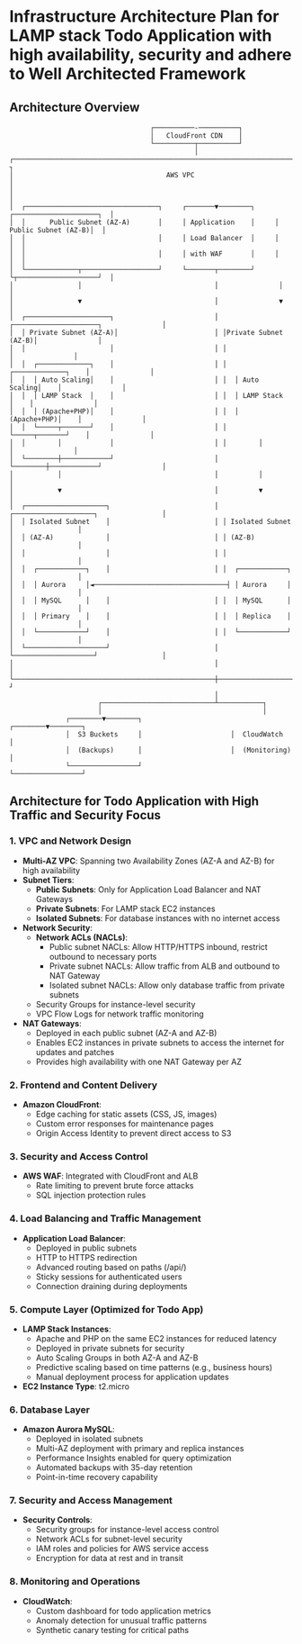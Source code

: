 # Infrastructure Architecture Plan for LAMP stack Todo Application with high availability, security and adhere to Well Architected Framework

## Architecture Overview

```
                                   ┌──────────-──────────┐
                                   │   CloudFront CDN    │
                                   └──────────┬──────────┘
                                              │
┌─────────────────────────────────────────────────────────────────────────────────────────-┐
│                                      AWS VPC                                             │
│                                                                                          │
│  ┌─────────────────────────────────┐     ┌───────▼────────┐     ┌─────────────────────┐  │
│  │      Public Subnet (AZ-A)       │     │ Application    │     │ Public Subnet (AZ-B)│  │
│  │                                 │     │ Load Balancer  │     │                     │  │
│  │                                 │     │ with WAF       │     │                     │  │
│  └─────────────┬───────────────────┘     └───────┬────────┘     └┬────────────────────┘  │
│                │                                 │               │                       │
│                ▼                                 │               ▼                       │
│  ┌─────────────────────┐                         │ ┌─────────────────────┐               │
│  │ Private Subnet (AZ-A)│                        │ │Private Subnet (AZ-B)│               │
│  │                     │                         │ │                     │               │
│  │  ┌─────────────┐    │                         │ │  ┌─────────────┐    │               │
│  │  │ Auto Scaling│    │                         │ │  │ Auto Scaling│    │               │
│  │  │ LAMP Stack  │    │                         │ │  │ LAMP Stack  │    │               │
│  │  │ (Apache+PHP)│    │                         │ │  │ (Apache+PHP)│    │               │ 
│  │  └─────┬───────┘    │                         │ │  └─────┬───────┘    │               │
│  │        │            │                         │ │        │            │               │
│  └────────┼────────────┘                         │ └────────┼────────────┘               │ 
│           │                                      │          │                            │
│           ▼                                      │          ▼                            │
│  ┌────────────────────┐                          │ ┌────────────────────┐                │
│  │ Isolated Subnet    │                          │ │ Isolated Subnet    │                │
│  │ (AZ-A)             │                          │ │ (AZ-B)             │                │
│  │                    │                          │ │                    │                │
│  │  ┌────────────┐    │                          │ │  ┌────────────┐    │                │
│  │  │ Aurora     │◄─────────────────────────────────┤ │ Aurora     │    │                │
│  │  │ MySQL      │    │                          │ │  │ MySQL      │    │                │
│  │  │ Primary    │    │                          │ │  │ Replica    │    │                │
│  │  └────────────┘    │                          │ │  └────────────┘    │                │
│  └────────────────────┘                          │ └────────────────────┘                │
│                                                  │                                       │
└──────────────────────────────────────────────────┼──────────────────────────────────────-┘
                                                   │
                      ┌────────────────────────────┴───────────┐
                      │                                        │
              ┌────────▼────────┐                      ┌────────▼────────┐
              │  S3 Buckets     │                      │  CloudWatch     │
              │  (Backups)      │                      │  (Monitoring)   │
              └─────────────────┘                      └─────────────────┘
```

## Architecture for Todo Application with High Traffic and Security Focus

### 1. VPC and Network Design
- **Multi-AZ VPC**: Spanning two Availability Zones (AZ-A and AZ-B) for high availability
- **Subnet Tiers**:
  - **Public Subnets**: Only for Application Load Balancer and NAT Gateways
  - **Private Subnets**: For LAMP stack EC2 instances
  - **Isolated Subnets**: For database instances with no internet access
- **Network Security**:
  - **Network ACLs (NACLs)**:
    - Public subnet NACLs: Allow HTTP/HTTPS inbound, restrict outbound to necessary ports
    - Private subnet NACLs: Allow traffic from ALB and outbound to NAT Gateway
    - Isolated subnet NACLs: Allow only database traffic from private subnets
  - Security Groups for instance-level security
  - VPC Flow Logs for network traffic monitoring
- **NAT Gateways**:
  - Deployed in each public subnet (AZ-A and AZ-B)
  - Enables EC2 instances in private subnets to access the internet for updates and patches
  - Provides high availability with one NAT Gateway per AZ

### 2. Frontend and Content Delivery
- **Amazon CloudFront**: 
  - Edge caching for static assets (CSS, JS, images)
  - Custom error responses for maintenance pages
  - Origin Access Identity to prevent direct access to S3

### 3. Security and Access Control
- **AWS WAF**: Integrated with CloudFront and ALB
  - Rate limiting to prevent brute force attacks
  - SQL injection protection rules

### 4. Load Balancing and Traffic Management
- **Application Load Balancer**:
  - Deployed in public subnets
  - HTTP to HTTPS redirection
  - Advanced routing based on paths (/api/)
  - Sticky sessions for authenticated users
  - Connection draining during deployments

### 5. Compute Layer (Optimized for Todo App)
- **LAMP Stack Instances**:
  - Apache and PHP on the same EC2 instances for reduced latency
  - Deployed in private subnets for security
  - Auto Scaling Groups in both AZ-A and AZ-B
  - Predictive scaling based on time patterns (e.g., business hours)
  - Manual deployment process for application updates
- **EC2 Instance Type**: t2.micro


### 6. Database Layer
- **Amazon Aurora MySQL**:
  - Deployed in isolated subnets
  - Multi-AZ deployment with primary and replica instances
  - Performance Insights enabled for query optimization
  - Automated backups with 35-day retention
  - Point-in-time recovery capability

### 7. Security and Access Management
- **Security Controls**:
  - Security groups for instance-level access control
  - Network ACLs for subnet-level security
  - IAM roles and policies for AWS service access
  - Encryption for data at rest and in transit

### 8. Monitoring and Operations
- **CloudWatch**:
  - Custom dashboard for todo application metrics
  - Anomaly detection for unusual traffic patterns
  - Synthetic canary testing for critical paths
